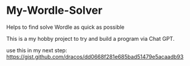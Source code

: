 # My-Wordle-Solver
Helps to find solve Wordle as quick as possible 

This is a my hobby project to try and build a program via Chat GPT.

use this in my next step: https://gist.github.com/dracos/dd0668f281e685bad51479e5acaadb93
